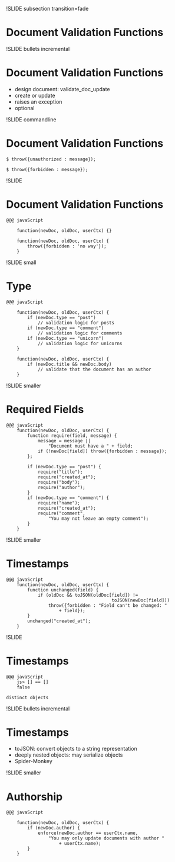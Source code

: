 !SLIDE subsection transition=fade

# Document Validation Functions #

!SLIDE bullets incremental

# Document Validation Functions #

* design document: validate\_doc\_update
* create or update
* raises an exception
* optional

!SLIDE commandline

# Document Validation Functions #

	$ throw({unauthorized : message});

	$ throw({forbidden : message});

!SLIDE

# Document Validation Functions #

	@@@ javaScript

		function(newDoc, oldDoc, userCtx) {}

		function(newDoc, oldDoc, userCtx) {
			throw({forbidden : 'no way'});
		}

!SLIDE small

# Type #

	@@@ javaScript

		function(newDoc, oldDoc, userCtx) {
			if (newDoc.type == "post")
				// validation logic for posts
			if (newDoc.type == "comment")
				// validation logic for comments
			if (newDoc.type == "unicorn")
				// validation logic for unicorns
		}

		function(newDoc, oldDoc, userCtx) {
			if (newDoc.title && newDoc.body)
				// validate that the document has an author
		}


!SLIDE smaller

# Required Fields #

	@@@ javaScript
		function(newDoc, oldDoc, userCtx) {
			function require(field, message) {
				message = message ||
					"Document must have a " + field;
				if (!newDoc[field]) throw({forbidden : message});
			};

			if (newDoc.type == "post") {
				require("title");
				require("created_at");
				require("body");
				require("author");
			}
			if (newDoc.type == "comment") {
				require("name");
				require("created_at");
				require("comment",
					"You may not leave an empty comment");
			}
		}

!SLIDE smaller

# Timestamps #

	@@@ javaScript
		function(newDoc, oldDoc, userCtx) {
			function unchanged(field) {
				if (oldDoc && toJSON(oldDoc[field]) !=
											toJSON(newDoc[field]))
					throw({forbidden : "Field can't be changed: "
						+ field});
			}
			unchanged("created_at");
		}

!SLIDE

# Timestamps #

	@@@ javaScript
		js> [] == []
		false

	distinct objects

!SLIDE bullets incremental

# Timestamps #

* toJSON: convert objects to a string representation
* deeply nested objects: may serialize objects
* Spider-Monkey

!SLIDE smaller

# Authorship #

	@@@ javaScript

		function(newDoc, oldDoc, userCtx) {
			if (newDoc.author) {
				enforce(newDoc.author == userCtx.name,
					"You may only update documents with author "
						+ userCtx.name);
			}
		}